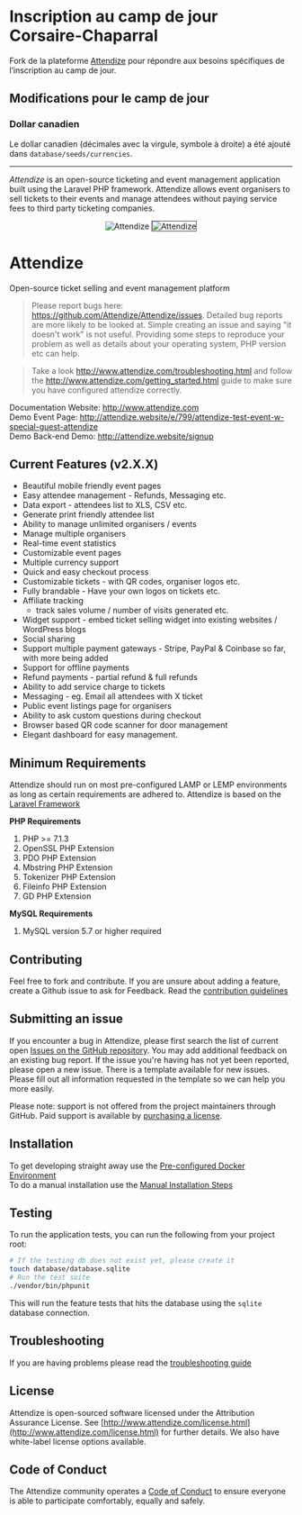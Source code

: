 # Inscription au camp de jour Corsaire-Chaparral

Fork de la plateforme [Attendize](https://github.com/Attendize/Attendize) pour répondre aux besoins spécifiques de l’inscription au camp de jour.

## Modifications pour le camp de jour

### Dollar canadien

Le dollar canadien (décimales avec la virgule, symbole à droite) a été ajouté dans `database/seeds/currencies`.

---

*Attendize* is an open-source ticketing and event management application built using the Laravel PHP framework. Attendize allows event organisers to sell tickets to their events and manage attendees without paying service fees to third party ticketing companies.

<p align="center">
  <img src="http://attendize.website/assets/images/logo-dark.png" alt="Attendize"/>
  <img style='border: 1px solid #444;' src="https://www.attendize.com/images/screenshots/screen1.PNG" alt="Attendize"/>
</p>

# Attendize
Open-source ticket selling and event management platform

> Please report bugs here: https://github.com/Attendize/Attendize/issues. Detailed bug reports are more likely to be looked at. Simple creating an issue and saying "it doesn't work" is not useful. Providing some steps to reproduce your problem as well as details about your operating system, PHP version etc can help.

> Take a look http://www.attendize.com/troubleshooting.html and follow the http://www.attendize.com/getting_started.html guide to make sure you have configured attendize correctly.  

Documentation Website: http://www.attendize.com<br />
Demo Event Page: http://attendize.website/e/799/attendize-test-event-w-special-guest-attendize<br />
Demo Back-end Demo: http://attendize.website/signup<br />

## Current Features (v2.X.X)
 - Beautiful mobile friendly event pages
 - Easy attendee management - Refunds, Messaging etc.
 - Data export - attendees list to XLS, CSV etc.
 - Generate print friendly attendee list
 - Ability to manage unlimited organisers / events
 - Manage multiple organisers 
 - Real-time event statistics
 - Customizable event pages
 - Multiple currency support
 - Quick and easy checkout process
 - Customizable tickets - with QR codes, organiser logos etc.
 - Fully brandable - Have your own logos on tickets etc.
 - Affiliate tracking
    - track sales volume / number of visits generated etc.
 - Widget support - embed ticket selling widget into existing websites / WordPress blogs
 - Social sharing 
 - Support multiple payment gateways - Stripe, PayPal & Coinbase so far, with more being added
 - Support for offline payments
 - Refund payments - partial refund & full refunds
 - Ability to add service charge to tickets
 - Messaging - eg. Email all attendees with X ticket
 - Public event listings page for organisers
 - Ability to ask custom questions during checkout
 - Browser based QR code scanner for door management
 - Elegant dashboard for easy management.

## Minimum Requirements

Attendize should run on most pre-configured LAMP or LEMP environments as long as certain requirements are adhered to. Attendize is based on the [Laravel Framework](https://laravel.com/)

**PHP Requirements**
1. PHP >= 7.1.3
2. OpenSSL PHP Extension 
3. PDO PHP Extension 
4. Mbstring PHP Extension 
5. Tokenizer PHP Extension 
6. Fileinfo PHP Extension 
7. GD PHP Extension

**MySQL Requirements**
1. MySQL version 5.7 or higher required

## Contributing
Feel free to fork and contribute. If you are unsure about adding a feature, create a Github issue to ask for Feedback. Read the [contribution guidelines](CONTRIBUTING.md)

## Submitting an issue
If you encounter a bug in Attendize, please first search the list of current open [Issues on the GitHub repository](https://github.com/Attendize/Attendize/issues). You may add additional feedback on an existing bug report. If the issue you're having has not yet been reported, please open a new issue. There is a template available for new issues. Please fill out all information requested in the template so we can help you more easily.

Please note: support is not offered from the project maintainers through GitHub. Paid support is available by [purchasing a license](http://www.attendize.com/license.html).

## Installation
To get developing straight away use the [Pre-configured Docker Environment](http://www.attendize.com/getting_started.html#running-attendize-in-docker-for-development)<br />
To do a manual installation use the [Manual Installation Steps](http://www.attendize.com/getting_started.html#manual-installation)

## Testing
To run the application tests, you can run the following from your project root:

```sh
# If the testing db does not exist yet, please create it
touch database/database.sqlite
# Run the test suite
./vendor/bin/phpunit
```

This will run the feature tests that hits the database using the `sqlite` database connection.

## Troubleshooting
If you are having problems please read the [troubleshooting guide](http://www.attendize.com/troubleshooting.html) 

## License
Attendize is open-sourced software licensed under the Attribution Assurance License. See [http://www.attendize.com/license.html](http://www.attendize.com/license.html) for further details. We also have white-label license options available.

## Code of Conduct
The Attendize community operates a [Code of Conduct](CODE_OF_CONDUCT.md) to ensure everyone is able to participate comfortably, equally and safely.
